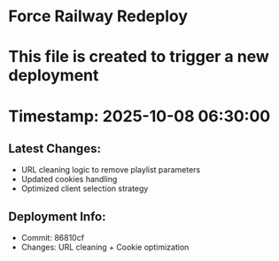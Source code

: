 # Force Railway Redeploy
# This file is created to trigger a new deployment
# Timestamp: 2025-10-08 06:30:00

## Latest Changes:
- URL cleaning logic to remove playlist parameters
- Updated cookies handling
- Optimized client selection strategy

## Deployment Info:
- Commit: 86810cf
- Changes: URL cleaning + Cookie optimization
